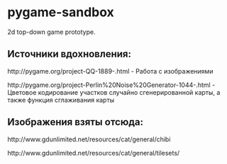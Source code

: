 # pygame-sandbox
2d top-down game prototype. 

<h2>Источники вдохновления:</h2>
<p>http://pygame.org/project-QQ-1889-.html - Работа с изображениями </p>
<p>http://pygame.org/project-Perlin%20Noise%20Generator-1044-.html - Цветовое кодирование участков случайно сгенерированной карты, а также функция сглаживания карты </p>

<h2>Изображения взяты отсюда:</h2>
<p>http://www.gdunlimited.net/resources/cat/general/chibi</p>
<p>http://www.gdunlimited.net/resources/cat/general/tilesets/</p>
